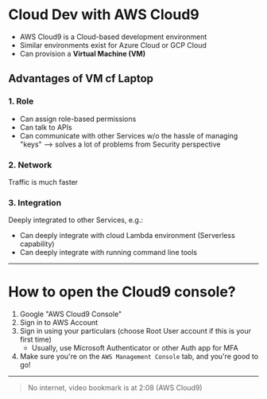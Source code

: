 # Cloud Dev with AWS Cloud9

* AWS Cloud9 is a Cloud-based development environment
* Similar environments exist for Azure Cloud or GCP Cloud
* Can provision a **Virtual Machine (VM)**

## Advantages of VM cf Laptop
### 1. Role
* Can assign role-based permissions
* Can talk to APIs
* Can communicate with other Services w/o the hassle of managing "keys" --> solves a lot of problems from Security perspective

### 2. Network
Traffic is much faster

### 3. Integration
Deeply integrated to other Services, e.g.: 
* Can deeply integrate with cloud Lambda environment (Serverless capability)
* Can deeply integrate with running command line tools

---

# How to open the Cloud9 console?
1. Google "AWS Cloud9 Console"
2. Sign in to AWS Account
3. Sign in using your particulars (choose Root User account if this is your first time)
	* Usually, use Microsoft Authenticator or other Auth app for MFA
4. Make sure you're on the `AWS Management Console` tab, and you're good to go!

---

> No internet, video bookmark is at 2:08 (AWS Cloud9)